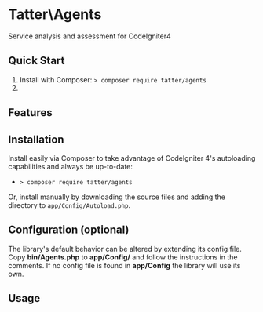# Tatter\Agents
Service analysis and assessment for CodeIgniter4

## Quick Start

1. Install with Composer: `> composer require tatter/agents`
2. 

## Features

## Installation

Install easily via Composer to take advantage of CodeIgniter 4's autoloading capabilities
and always be up-to-date:
* `> composer require tatter/agents`

Or, install manually by downloading the source files and adding the directory to
`app/Config/Autoload.php`.

## Configuration (optional)

The library's default behavior can be altered by extending its config file. Copy
**bin/Agents.php** to **app/Config/** and follow the instructions
in the comments. If no config file is found in **app/Config** the library will use its own.

## Usage
